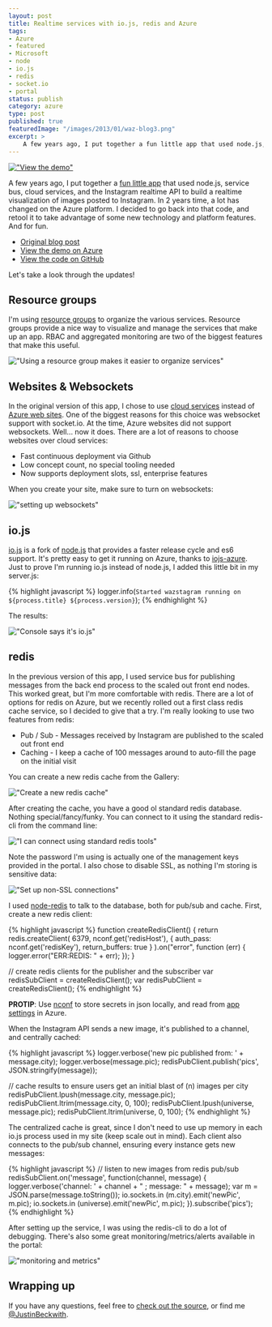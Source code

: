 ```yaml
---
layout: post
title: Realtime services with io.js, redis and Azure
tags:
- Azure
- featured
- Microsoft
- node
- io.js
- redis
- socket.io
- portal
status: publish
category: azure
type: post
published: true
featuredImage: "/images/2013/01/waz-blog3.png"
excerpt: >
    A few years ago, I put together a fun little app that used node.js, service bus, cloud services, and the Instagram realtime API to build a realtime visualization of images posted to Instagram. In 2 years time, a lot has changed on the Azure platform.  I decided to go back into that code, and retool it to take advantage of some new technology and platform features.  And for fun.
---
```


[!["View the demo"](/images/2013/01/waz-screenshot.png)](http://wazstagram.azurewebsites.net)

A few years ago, I put together a [fun little app](http://jbeckwith.com/2013/01/30/building-scalable-realtime-services-with-node-js-socket-io-and-windows-azure/) that used node.js, service bus, cloud services, and the Instagram realtime API to build a realtime visualization of images posted to Instagram. In 2 years time, a lot has changed on the Azure platform.  I decided to go back into that code, and retool it to take advantage of some new technology and platform features.  And for fun.

- [Original blog post](http://jbeckwith.com/2013/01/30/building-scalable-realtime-services-with-node-js-socket-io-and-windows-azure/)
- [View the demo on Azure](http://wazstagram.azurewebsites.net/)
- [View the code on GitHub](https://github.com/JustinBeckwith/wazstagram)

Let's take a look through the updates!


## Resource groups

I'm using [resource groups](http://azure.microsoft.com/en-us/documentation/articles/azure-preview-portal-using-resource-groups/) to organize the various services.  Resource groups provide a nice way to visualize and manage the services that make up an app.  RBAC and aggregated monitoring are two of the biggest features that make this useful.

!["Using a resource group makes it easier to organize services"](/images/2015/wazstagram/resource-group.png)


## Websites & Websockets

In the original version of this app, I chose to use [cloud services](http://azure.microsoft.com/en-us/services/cloud-services/) instead of [Azure web sites](http://azure.microsoft.com/en-us/documentation/services/websites/).  One of the biggest reasons for this choice was websocket support with socket.io.  At the time, Azure websites did not support websockets.  Well...  now it does.  There are a lot of reasons to choose websites over cloud services:

- Fast continuous deployment via Github
- Low concept count, no special tooling needed
- Now supports deployment slots, ssl, enterprise features

When you create your site, make sure to turn on websockets:

!["setting up websockets"](/images/2015/wazstagram/websockets.png)


## io.js

[io.js](https://iojs.org/) is a fork of [node.js](http://nodejs.org/) that provides a faster release cycle and es6 support.  It's pretty easy to get it running on Azure, thanks to [iojs-azure](https://github.com/felixrieseberg/iojs-azure).  Just to prove I'm running io.js instead of node.js, I added this little bit in my server.js:

{% highlight javascript %}
logger.info(`Started wazstagram running on ${process.title} ${process.version}`);
{% endhighlight %}

The results:

!["Console says it's io.js"](/images/2015/wazstagram/iojs.png)


## redis

In the previous version of this app, I used service bus for publishing messages from the back end process to the scaled out front end nodes.  This worked great, but I'm more comfortable with redis.  There are a lot of options for redis on Azure, but we recently rolled out a first class redis cache service, so I decided to give that a try.  I'm really looking to use two features from redis:

- Pub / Sub - Messages received by Instagram are published to the scaled out front end
- Caching - I keep a cache of 100 messages around to auto-fill the page on the initial visit

You can create a new redis cache from the Gallery:

!["Create a new redis cache"](/images/2015/wazstagram/redis-create.png)

After creating the cache, you have a good ol standard redis database. Nothing special/fancy/funky.  You can connect to it using the standard redis-cli from the command line:

!["I can connect using standard redis tools"](/images/2015/wazstagram/redis-cli.png)

Note the password I'm using is actually one of the management keys provided in the portal.  I also chose to disable SSL, as nothing I'm storing is sensitive data:

!["Set up non-SSL connections"](/images/2015/wazstagram/redis-ssl.png)

I used [node-redis](https://github.com/mranney/node_redis) to talk to the database, both for pub/sub and cache.  First, create a new redis client:

{% highlight javascript %}
function createRedisClient() {
    return redis.createClient(
        6379,
        nconf.get('redisHost'),
        {
            auth_pass: nconf.get('redisKey'),
            return_buffers: true
        }
    ).on("error", function (err) {
        logger.error("ERR:REDIS: " + err);
    });
}

// create redis clients for the publisher and the subscriber
var redisSubClient = createRedisClient();
var redisPubClient = createRedisClient();
{% endhighlight %}

**PROTIP**:  Use [nconf](https://github.com/flatiron/nconf) to store secrets in json locally, and read from [app settings](http://azure.microsoft.com/blog/2013/07/17/windows-azure-web-sites-how-application-strings-and-connection-strings-work/) in Azure.

When the Instagram API sends a new image, it's published to a channel, and centrally cached:

{% highlight javascript %}
logger.verbose('new pic published from: ' + message.city);
logger.verbose(message.pic);
redisPubClient.publish('pics', JSON.stringify(message));

// cache results to ensure users get an initial blast of (n) images per city
redisPubClient.lpush(message.city, message.pic);
redisPubClient.ltrim(message.city, 0, 100);
redisPubClient.lpush(universe, message.pic);
redisPubClient.ltrim(universe, 0, 100);
{% endhighlight %}

The centralized cache is great, since I don't need to use up memory in each io.js process used in my site (keep scale out in mind).  Each client also connects to the pub/sub channel, ensuring every instance gets new messages:

{% highlight javascript %}
// listen to new images from redis pub/sub
redisSubClient.on('message', function(channel, message) {
    logger.verbose('channel: ' + channel + " ; message: " + message);
    var m = JSON.parse(message.toString());
    io.sockets.in (m.city).emit('newPic', m.pic);
    io.sockets.in (universe).emit('newPic', m.pic);
}).subscribe('pics');
{% endhighlight %}

After setting up the service, I was using the redis-cli to do a lot of debugging.  There's also some great monitoring/metrics/alerts available in the portal:

!["monitoring and metrics"](/images/2015/wazstagram/redis-mon.png)

## Wrapping up

If you have any questions, feel free to [check out the source](http://github.com/JustinBeckwith/wazstagram), or find me [@JustinBeckwith](https://twitter.com/JustinBeckwith).

